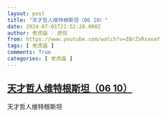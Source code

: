 ```yaml
---
layout: post
title: "天才哲人维特根斯坦（06 10）"
date: 2024-07-01T21:52:28.000Z
author: 老虎庙 · 虎侃
from: https://www.youtube.com/watch?v=IBrZxRsxoaY
tags: [ 老虎庙 ]
comments: True
categories: [ 老虎庙 ]
---
```

<!--1719870748000-->
[天才哲人维特根斯坦（06 10）](https://www.youtube.com/watch?v=IBrZxRsxoaY)
------

<div>
天才哲人维特根斯坦
</div>
